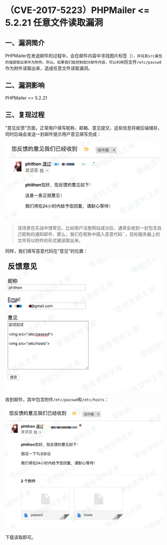 （CVE-2017-5223）PHPMailer \<= 5.2.21 任意文件读取漏洞
======================================================

一、漏洞简介
------------

PHPMailer在发送邮件的过程中，会在邮件内容中寻找图片标签（`），并将其src属性的值提取出来作为附件。所以，如果我们能控制部分邮件内容，可以利用`将文件`/etc/passwd`作为附件读取出来，造成任意文件读取漏洞。

二、漏洞影响
------------

PHPMailer \<= 5.2.21

三、复现过程
------------

"意见反馈"页面，正常用户填写昵称、邮箱、意见提交，这些信息将被后端储存，同时后端会发送一封邮件提示用户意见填写完成：

![1.png](./.resource/(CVE-2017-5223)PHPMailer<=5.2.21任意文件读取漏洞/media/rId24.png)

> 该场景在实战中很常见，比如用户注册网站成功后，通常会收到一封包含自己昵称的通知邮件，那么，我们在昵称中插入恶意代码\`\`，目标服务器上的文件将以附件的形式被读取出来。

同样，我们填写恶意代码在"意见"的位置：

![2.png](./.resource/(CVE-2017-5223)PHPMailer<=5.2.21任意文件读取漏洞/media/rId25.png)

收到邮件，其中包含附件`/etc/passwd`和`/etc/hosts`：

![3.png](./.resource/(CVE-2017-5223)PHPMailer<=5.2.21任意文件读取漏洞/media/rId26.png)

下载读取即可。
